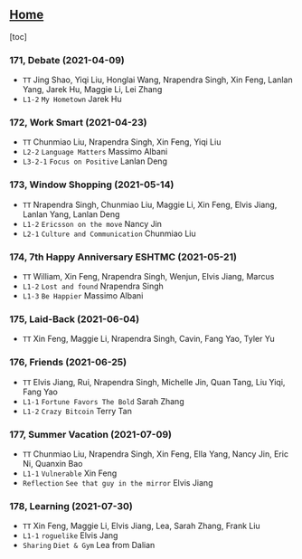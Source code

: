 ## [Home](https://eshtmc.github.io/)    

[toc]

### 171, Debate (2021-04-09)

- `TT` Jing Shao, Yiqi Liu, Honglai Wang, Nrapendra Singh, Xin Feng, Lanlan Yang, Jarek Hu, Maggie Li, Lei Zhang
- `L1-2`  `My Hometown` Jarek Hu

### 172, Work Smart (2021-04-23)

- `TT` Chunmiao Liu, Nrapendra Singh, Xin Feng, Yiqi Liu
- `L2-2`  `Language Matters` Massimo Albani
- `L3-2-1`  `Focus on Positive` Lanlan Deng

### 173, Window Shopping (2021-05-14)

- `TT` Nrapendra Singh, Chunmiao Liu, Maggie Li, Xin Feng, Elvis Jiang, Lanlan Yang, Lanlan Deng
- `L1-2`  `Ericsson on the move` Nancy Jin
- `L2-1`  `Culture and Communication` Chunmiao Liu

### 174, 7th Happy Anniversary ESHTMC (2021-05-21)

- `TT` William, Xin Feng, Nrapendra Singh, Wenjun, Elvis Jiang, Marcus
- `L1-2`  `Lost and found` Nrapendra Singh
- `L1-3`  `Be Happier` Massimo Albani

### 175, Laid-Back (2021-06-04)

- `TT` Xin Feng, Maggie Li, Nrapendra Singh, Cavin, Fang Yao, Tyler Yu

### 176, Friends (2021-06-25)

- `TT` Elvis Jiang, Rui, Nrapendra Singh, Michelle Jin, Quan Tang, Liu Yiqi, Fang Yao
- `L1-1`  `Fortune Favors The Bold` Sarah Zhang
- `L1-2`  `Crazy Bitcoin` Terry Tan

### 177, Summer Vacation (2021-07-09)

- `TT` Chunmiao Liu, Nrapendra Singh, Xin Feng, Ella Yang, Nancy Jin, Eric Ni, Quanxin Bao
- `L1-1`  `Vulnerable` Xin Feng
- `Reflection`  `See that guy in the mirror` Elvis Jiang

### 178, Learning (2021-07-30)

- `TT`  Xin Feng, Maggie Li, Elvis Jiang, Lea, Sarah Zhang, Frank Liu
- `L1-1`  `roguelike` Elvis Jang
- `Sharing`  `Diet & Gym` Lea from Dalian
